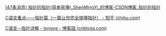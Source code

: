 
[(47条消息) 指针的指针(简单易懂)_ShenMingYi_的博客-CSDN博客_指针的指针](https://blog.csdn.net/weixin_42837024/article/details/101694676)

[C语言重点——指针篇（一篇让你完全搞懂指针） - 知乎 (zhihu.com)](https://zhuanlan.zhihu.com/p/101934152)

[C语言--指针详解 - tongye - 博客园 (cnblogs.com)](https://www.cnblogs.com/tongye/p/9650573.html)


